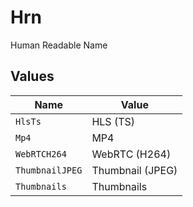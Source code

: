 # Hrn

Human Readable Name


## Values

| Name             | Value            |
| ---------------- | ---------------- |
| `HlsTs`          | HLS (TS)         |
| `Mp4`            | MP4              |
| `WebRTCH264`     | WebRTC (H264)    |
| `ThumbnailJPEG`  | Thumbnail (JPEG) |
| `Thumbnails`     | Thumbnails       |